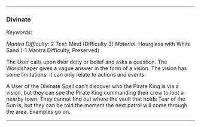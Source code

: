 ___

### Divinate

*Keywords*:

*Mantra Difficulty*: 2
*Test*: Mind (Difficulty 3)
*Material*: Hourglass with White Sand (-1 Mantra Difficulty, Preserved)

The User calls upon their deity or belief and asks a question. The Worldshaper gives a vague answer in the form of a vision. The vision has some limitations: it can only relate to actions and events.

A User of the Divinate Spell can't discover who the Pirate King is via a vision, but they can see the Pirate King commanding their crew to loot a nearby town. They cannot find out where the vault that holds Tear of the Sun is, but they can be told the moment the next patrol will come through the area. Examples go on.

___